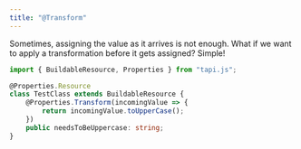 ```yaml
---
title: "@Transform"
---
```


Sometimes, assigning the value as it arrives is not enough. What if we want to apply a transformation before it gets assigned? Simple!

```typescript
import { BuildableResource, Properties } from "tapi.js";

@Properties.Resource
class TestClass extends BuildableResource {
    @Properties.Transform(incomingValue => {
        return incomingValue.toUpperCase();
    })
	public needsToBeUppercase: string;
}
```
